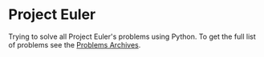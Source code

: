 # Project Euler

Trying to solve all Project Euler's problems using Python.
To get the full list of problems see the [Problems Archives](https://projecteuler.net/archives).